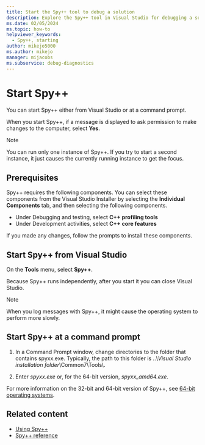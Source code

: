 ```yaml
---
title: Start the Spy++ tool to debug a solution
description: Explore the Spy++ tool in Visual Studio for debugging a solution and start the tool from the integrated development environment (IDE) or from a command prompt.
ms.date: 02/05/2024
ms.topic: how-to
helpviewer_keywords: 
  - Spy++, starting
author: mikejo5000
ms.author: mikejo
manager: mijacobs
ms.subservice: debug-diagnostics
---
```


# Start Spy++

You can start Spy++ either from Visual Studio or at a command prompt.

 When you start Spy++, if a message is displayed to ask permission to make changes to the computer, select **Yes**.

> [!NOTE]
> You can run only one instance of Spy++. If you try to start a second instance, it just causes the currently running instance to get the focus.

## Prerequisites

Spy++ requires the following components. You can select these components from the Visual Studio Installer by selecting the **Individual Components** tab, and then selecting the following components.

* Under Debugging and testing, select **C++ profiling tools**
* Under Development activities, select **C++ core features**

If you made any changes, follow the prompts to install these components.

## Start Spy++ from Visual Studio

On the **Tools** menu, select **Spy++**.

Because Spy++ runs independently, after you start it you can close Visual Studio.

> [!NOTE]
> When you log messages with Spy++, it might cause the operating system to perform more slowly.

## Start Spy++ at a command prompt

1. In a Command Prompt window, change directories to the folder that contains spyxx.exe. Typically, the path to this folder is ..\\*Visual Studio installation folder*\Common7\Tools\\.

2. Enter *spyxx.exe* or, for the 64-bit version, *spyxx_amd64.exe*.

For more information on the 32-bit and 64-bit version of Spy++, see [64-bit operating systems](introducing-spy-increment.md#64-bit-operating-systems).

## Related content

- [Using Spy++](../debugger/using-spy-increment.md)
- [Spy++ reference](../debugger/spy-increment-reference.md)
